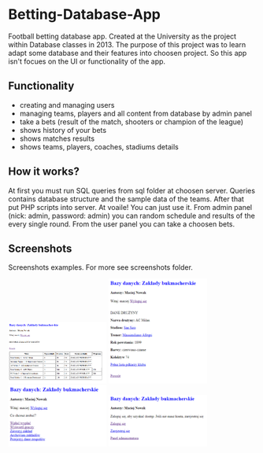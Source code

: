 # Betting-Database-App
Football betting database app. Created at the University as the project within Database classes in 2013. The purpose of this project was to learn adapt some database and their features into choosen project. So this app isn't focues on the UI or functionality of the app.

## Functionality
- creating and managing users
- managing teams, players and all content from database by admin panel
- take a bets (result of the match, shooters or champion of the league)
- shows history of your bets
- shows matches results
- shows teams, players, coaches, stadiums details

## How it works?
At first you must run SQL queries from sql folder at choosen server. Queries contains database structure and the sample data of the teams. After that put PHP scripts into server. At voaile! You can just use it. From admin panel (nick: admin, password: admin)  you can random schedule and results of the every single round. From the user panel you can take a choosen bets.

## Screenshots
Screenshots examples. For more see screenshots folder.  
  
<img src="screenshots/matches_bet_history.png" width="200"> <img src="screenshots/team_details.png" width="200"> <img src="screenshots/user_panel.png" width="200"> <img src="screenshots/main_page.png" width="200">
